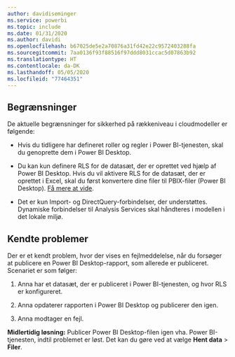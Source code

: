 ```yaml
---
author: davidiseminger
ms.service: powerbi
ms.topic: include
ms.date: 01/31/2020
ms.author: davidi
ms.openlocfilehash: b67025de5e2a70876a31fd42e22c9572403288fa
ms.sourcegitcommit: 7aa0136f93f88516f97ddd8031ccac5d07863b92
ms.translationtype: HT
ms.contentlocale: da-DK
ms.lasthandoff: 05/05/2020
ms.locfileid: "77464351"
---
```

## <a name="limitations"></a>Begrænsninger

De aktuelle begrænsninger for sikkerhed på rækkeniveau i cloudmodeller er følgende:

* Hvis du tidligere har defineret roller og regler i Power BI-tjenesten, skal du genoprette dem i Power BI Desktop.

* Du kan kun definere RLS for de datasæt, der er oprettet ved hjælp af Power BI Desktop. Hvis du vil aktivere RLS for de datasæt, der er oprettet i Excel, skal du først konvertere dine filer til PBIX-filer (Power BI Desktop). [Få mere at vide](../desktop-import-excel-workbooks.md).

* Det er kun Import- og DirectQuery-forbindelser, der understøttes. Dynamiske forbindelser til Analysis Services skal håndteres i modellen i det lokale miljø.

## <a name="known-issues"></a>Kendte problemer

Der er et kendt problem, hvor der vises en fejlmeddelelse, når du forsøger at publicere en Power BI Desktop-rapport, som allerede er publiceret. Scenariet er som følger:

1. Anna har et datasæt, der er publiceret i Power BI-tjenesten, og hvor RLS er konfigureret.

1. Anna opdaterer rapporten i Power BI Desktop og publicerer den igen.

1. Anna modtager en fejl.

**Midlertidig løsning:** Publicer Power BI Desktop-filen igen vha. Power BI-tjenesten, indtil problemet er løst. Det kan du gøre ved at vælge **Hent data** > **Filer**.

